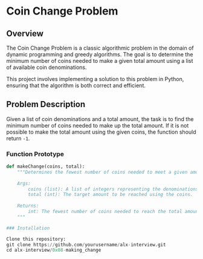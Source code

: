 # Coin Change Problem

## Overview

The Coin Change Problem is a classic algorithmic problem in the domain of dynamic programming and greedy algorithms. The goal is to determine the minimum number of coins needed to make a given total amount using a list of available coin denominations.

This project involves implementing a solution to this problem in Python, ensuring that the algorithm is both correct and efficient.

## Problem Description

Given a list of coin denominations and a total amount, the task is to find the minimum number of coins needed to make up the total amount. If it is not possible to make the total amount using the given coins, the function should return `-1`.

### Function Prototype

```python
def makeChange(coins, total):
    """Determines the fewest number of coins needed to meet a given amount total.
    
    Args:
        coins (list): A list of integers representing the denominations of the coins.
        total (int): The target amount to be reached using the coins.
    
    Returns:
        int: The fewest number of coins needed to reach the total amount, or -1 if it is not possible.
    """

### Installation

Clone this repository:
git clone https://github.com/yourusername/alx-interview.git
cd alx-interview/0x08-making_change
